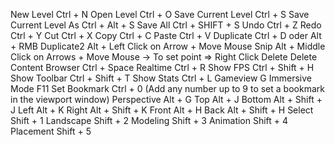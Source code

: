 New Level	              Ctrl + N
Open Level	            Ctrl + O
Save Current Level	    Ctrl + S
Save Current Level As	  Ctrl + Alt + S
Save All	              Ctrl + SHIFT + S
Undo	                  Ctrl + Z
Redo	                  Ctrl + Y
Cut	                    Ctrl + X
Copy	                  Ctrl + C
Paste	                  Ctrl + V
Duplicate	              Ctrl + D oder Alt + RMB
Duplicate2              Alt + Left Click on Arrow + Move Mouse
Snip                    Alt + Middle Click on Arrows + Move Mouse -> To set point => Right Click 
Delete	                Delete
Content Browser	        Ctrl + Space
Realtime	              Ctrl + R
Show FPS	              Ctrl + Shift + H
Show Toolbar	          Ctrl + Shift + T
Show Stats	            Ctrl + L
Gameview	              G
Immersive Mode	        F11
Set Bookmark	          Ctrl + 0 (Add any number up to 9 to set a bookmark in the viewport window)
Perspective	            Alt + G
Top	                    Alt + J
Bottom	                Alt + Shift + J
Left	                  Alt + K
Right	                  Alt + Shift + K
Front	                  Alt + H
Back	                  Alt + Shift + H
Select	                Shift + 1
Landscape	              Shift + 2
Modeling	              Shift + 3
Animation	              Shift + 4
Placement	              Shift + 5
